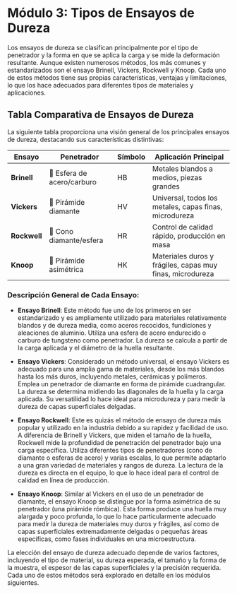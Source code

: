 

# Módulo 3: Tipos de Ensayos de Dureza

Los ensayos de dureza se clasifican principalmente por el tipo de penetrador y la forma en que se aplica la carga y se mide la deformación resultante. Aunque existen numerosos métodos, los más comunes y estandarizados son el ensayo Brinell, Vickers, Rockwell y Knoop. Cada uno de estos métodos tiene sus propias características, ventajas y limitaciones, lo que los hace adecuados para diferentes tipos de materiales y aplicaciones.

## Tabla Comparativa de Ensayos de Dureza

La siguiente tabla proporciona una visión general de los principales ensayos de dureza, destacando sus características distintivas:

| Ensayo | Penetrador | Símbolo | Aplicación Principal |
|---|---|---|---|
| **Brinell** | 🔴 Esfera de acero/carburo | HB | Metales blandos a medios, piezas grandes |
| **Vickers** | 💎 Pirámide diamante | HV | Universal, todos los metales, capas finas, microdureza |
| **Rockwell** | 🔵 Cono diamante/esfera | HR | Control de calidad rápido, producción en masa |
| **Knoop** | 💎 Pirámide asimétrica | HK | Materiales duros y frágiles, capas muy finas, microdureza |

### Descripción General de Cada Ensayo:

-   **Ensayo Brinell**: Este método fue uno de los primeros en ser estandarizado y es ampliamente utilizado para materiales relativamente blandos y de dureza media, como aceros recocidos, fundiciones y aleaciones de aluminio. Utiliza una esfera de acero endurecido o carburo de tungsteno como penetrador. La dureza se calcula a partir de la carga aplicada y el diámetro de la huella resultante.

-   **Ensayo Vickers**: Considerado un método universal, el ensayo Vickers es adecuado para una amplia gama de materiales, desde los más blandos hasta los más duros, incluyendo metales, cerámicas y polímeros. Emplea un penetrador de diamante en forma de pirámide cuadrangular. La dureza se determina midiendo las diagonales de la huella y la carga aplicada. Su versatilidad lo hace ideal para microdureza y para medir la dureza de capas superficiales delgadas.

-   **Ensayo Rockwell**: Este es quizás el método de ensayo de dureza más popular y utilizado en la industria debido a su rapidez y facilidad de uso. A diferencia de Brinell y Vickers, que miden el tamaño de la huella, Rockwell mide la profundidad de penetración del penetrador bajo una carga específica. Utiliza diferentes tipos de penetradores (cono de diamante o esferas de acero) y varias escalas, lo que permite adaptarlo a una gran variedad de materiales y rangos de dureza. La lectura de la dureza es directa en el equipo, lo que lo hace ideal para el control de calidad en línea de producción.

-   **Ensayo Knoop**: Similar al Vickers en el uso de un penetrador de diamante, el ensayo Knoop se distingue por la forma asimétrica de su penetrador (una pirámide rómbica). Esta forma produce una huella muy alargada y poco profunda, lo que lo hace particularmente adecuado para medir la dureza de materiales muy duros y frágiles, así como de capas superficiales extremadamente delgadas o pequeñas áreas específicas, como fases individuales en una microestructura.

La elección del ensayo de dureza adecuado depende de varios factores, incluyendo el tipo de material, su dureza esperada, el tamaño y la forma de la muestra, el espesor de las capas superficiales y la precisión requerida. Cada uno de estos métodos será explorado en detalle en los módulos siguientes.


